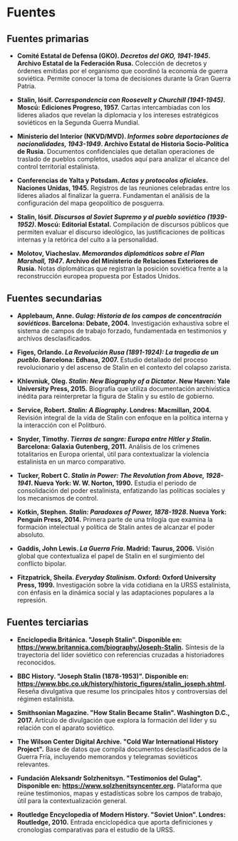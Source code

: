 # Fuentes

## Fuentes primarias

- **Comité Estatal de Defensa (GKO). _Decretos del GKO, 1941-1945_. Archivo Estatal de la Federación Rusa.**
  Colección de decretos y órdenes emitidas por el organismo que coordinó la economía de guerra soviética. Permite conocer la toma de decisiones durante la Gran Guerra Patria.

- **Stalin, Iósif. _Correspondencia con Roosevelt y Churchill (1941-1945)_. Moscú: Ediciones Progreso, 1957.**
  Cartas intercambiadas con los líderes aliados que revelan la diplomacia y los intereses estratégicos soviéticos en la Segunda Guerra Mundial.

- **Ministerio del Interior (NKVD/MVD). _Informes sobre deportaciones de nacionalidades, 1943-1949_. Archivo Estatal de Historia Socio-Política de Rusia.**
  Documentos confidenciales que detallan operaciones de traslado de pueblos completos, usados aquí para analizar el alcance del control territorial estalinista.

- **Conferencias de Yalta y Potsdam. _Actas y protocolos oficiales_. Naciones Unidas, 1945.**
  Registros de las reuniones celebradas entre los líderes aliados al finalizar la guerra. Fundamentan el análisis de la configuración del mapa geopolítico de posguerra.

- **Stalin, Iósif. _Discursos al Soviet Supremo y al pueblo soviético (1939-1952)_. Moscú: Editorial Estatal.**
  Compilación de discursos públicos que permiten evaluar el discurso ideológico, las justificaciones de políticas internas y la retórica del culto a la personalidad.

- **Molotov, Viacheslav. _Memorandos diplomáticos sobre el Plan Marshall, 1947_. Archivo del Ministerio de Relaciones Exteriores de Rusia.**
  Notas diplomáticas que registran la posición soviética frente a la reconstrucción europea propuesta por Estados Unidos.

## Fuentes secundarias

- **Applebaum, Anne. _Gulag: Historia de los campos de concentración soviéticos_. Barcelona: Debate, 2004.**
  Investigación exhaustiva sobre el sistema de campos de trabajo forzado, fundamentada en testimonios y archivos desclasificados.

- **Figes, Orlando. _La Revolución Rusa (1891-1924): La tragedia de un pueblo_. Barcelona: Edhasa, 2007.**
  Estudio detallado del proceso revolucionario y del ascenso de Stalin en el contexto del colapso zarista.

- **Khlevniuk, Oleg. _Stalin: New Biography of a Dictator_. New Haven: Yale University Press, 2015.**
  Biografía que utiliza documentación archivística inédita para reinterpretar la figura de Stalin y su estilo de gobierno.

- **Service, Robert. _Stalin: A Biography_. Londres: Macmillan, 2004.**
  Revisión integral de la vida de Stalin con enfoque en la política interna y la interacción con el Politburó.

- **Snyder, Timothy. _Tierras de sangre: Europa entre Hitler y Stalin_. Barcelona: Galaxia Gutenberg, 2011.**
  Análisis de los crímenes totalitarios en Europa oriental, útil para contextualizar la violencia estalinista en un marco comparativo.

- **Tucker, Robert C. _Stalin in Power: The Revolution from Above, 1928-1941_. Nueva York: W. W. Norton, 1990.**
  Estudia el periodo de consolidación del poder estalinista, enfatizando las políticas sociales y los mecanismos de control.

- **Kotkin, Stephen. _Stalin: Paradoxes of Power, 1878-1928_. Nueva York: Penguin Press, 2014.**
  Primera parte de una trilogía que examina la formación intelectual y política de Stalin antes de alcanzar el poder absoluto.

- **Gaddis, John Lewis. _La Guerra Fría_. Madrid: Taurus, 2006.**
  Visión global que contextualiza el papel de Stalin en el surgimiento del conflicto bipolar.

- **Fitzpatrick, Sheila. _Everyday Stalinism_. Oxford: Oxford University Press, 1999.**
  Investigación sobre la vida cotidiana en la URSS estalinista, con énfasis en la dinámica social y las adaptaciones populares a la represión.

## Fuentes terciarias

- **Enciclopedia Británica. "Joseph Stalin". Disponible en: https://www.britannica.com/biography/Joseph-Stalin.**
  Síntesis de la trayectoria del líder soviético con referencias cruzadas a historiadores reconocidos.

- **BBC History. "Joseph Stalin (1878-1953)". Disponible en: https://www.bbc.co.uk/history/historic_figures/stalin_joseph.shtml.**
  Reseña divulgativa que resume los principales hitos y controversias del régimen estalinista.

- **Smithsonian Magazine. "How Stalin Became Stalin". Washington D.C., 2017.**
  Artículo de divulgación que explora la formación del líder y su relación con el aparato soviético.

- **The Wilson Center Digital Archive. "Cold War International History Project".**
  Base de datos que compila documentos desclasificados de la Guerra Fría, incluyendo memorandos y telegramas soviéticos relevantes.

- **Fundación Aleksandr Solzhenitsyn. "Testimonios del Gulag". Disponible en: https://www.solzhenitsyncenter.org.**
  Plataforma que reúne testimonios, mapas y estadísticas sobre los campos de trabajo, útil para la contextualización general.

- **Routledge Encyclopedia of Modern History. "Soviet Union". Londres: Routledge, 2010.**
  Entrada enciclopédica que aporta definiciones y cronologías comparativas para el estudio de la URSS.
